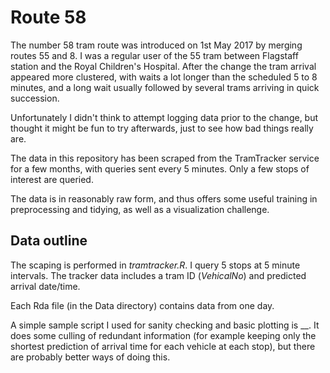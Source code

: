 # Route 58

The number 58 tram route was introduced on 1st May 2017 by merging routes 55 and 8. I was a regular
user of the 55 tram between Flagstaff station and the Royal Children's Hospital. After the
change the tram arrival appeared more clustered, with waits a lot longer than the scheduled
5 to 8 minutes, and a long wait usually followed by several trams arriving in quick succession.

Unfortunately I didn't think to attempt logging data prior to the change, but thought it might be
fun to try afterwards, just to see how bad things really are.

The data in this repository has been scraped from the TramTracker service for a few months, with
queries sent every 5 minutes. Only a few stops of interest are queried.

The data is in reasonably raw form, and thus offers some useful training in preprocessing and tidying,
as well as a visualization challenge.

## Data outline

The scaping is performed in _tramtracker.R_. I query 5 stops at 5 minute intervals. The tracker data
includes a tram ID (_VehicalNo_) and predicted arrival date/time.

Each Rda file (in the Data directory) contains data from one day.

A simple sample script I used for sanity checking and basic plotting is __. It does some
culling of redundant information (for example keeping only the shortest prediction of arrival time
for each vehicle at each stop), but there are probably better ways of doing this.
